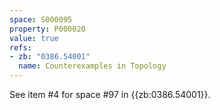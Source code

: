 ```yaml
---
space: S000095
property: P000020
value: true
refs:
- zb: "0386.54001"
  name: Counterexamples in Topology
---
```


See item #4 for space #97 in {{zb:0386.54001}}.
